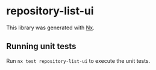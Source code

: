 # repository-list-ui

This library was generated with [Nx](https://nx.dev).

## Running unit tests

Run `nx test repository-list-ui` to execute the unit tests.
